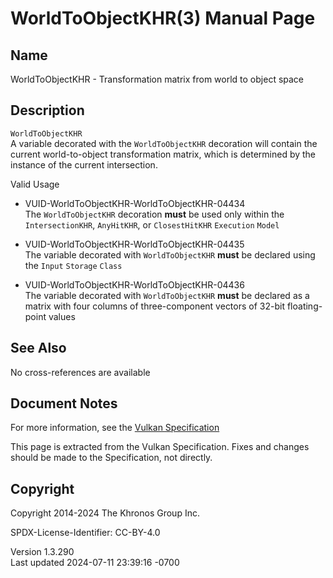 # WorldToObjectKHR(3) Manual Page

## Name

WorldToObjectKHR - Transformation matrix from world to object space



## <a href="#_description" class="anchor"></a>Description

`WorldToObjectKHR`  
A variable decorated with the `WorldToObjectKHR` decoration will contain
the current world-to-object transformation matrix, which is determined
by the instance of the current intersection.

Valid Usage

- <a href="#VUID-WorldToObjectKHR-WorldToObjectKHR-04434"
  id="VUID-WorldToObjectKHR-WorldToObjectKHR-04434"></a>
  VUID-WorldToObjectKHR-WorldToObjectKHR-04434  
  The `WorldToObjectKHR` decoration **must** be used only within the
  `IntersectionKHR`, `AnyHitKHR`, or `ClosestHitKHR` `Execution` `Model`

- <a href="#VUID-WorldToObjectKHR-WorldToObjectKHR-04435"
  id="VUID-WorldToObjectKHR-WorldToObjectKHR-04435"></a>
  VUID-WorldToObjectKHR-WorldToObjectKHR-04435  
  The variable decorated with `WorldToObjectKHR` **must** be declared
  using the `Input` `Storage` `Class`

- <a href="#VUID-WorldToObjectKHR-WorldToObjectKHR-04436"
  id="VUID-WorldToObjectKHR-WorldToObjectKHR-04436"></a>
  VUID-WorldToObjectKHR-WorldToObjectKHR-04436  
  The variable decorated with `WorldToObjectKHR` **must** be declared as
  a matrix with four columns of three-component vectors of 32-bit
  floating-point values

## <a href="#_see_also" class="anchor"></a>See Also

No cross-references are available

## <a href="#_document_notes" class="anchor"></a>Document Notes

For more information, see the <a
href="https://registry.khronos.org/vulkan/specs/1.3-extensions/html/vkspec.html#WorldToObjectKHR"
target="_blank" rel="noopener">Vulkan Specification</a>

This page is extracted from the Vulkan Specification. Fixes and changes
should be made to the Specification, not directly.

## <a href="#_copyright" class="anchor"></a>Copyright

Copyright 2014-2024 The Khronos Group Inc.

SPDX-License-Identifier: CC-BY-4.0

Version 1.3.290  
Last updated 2024-07-11 23:39:16 -0700
